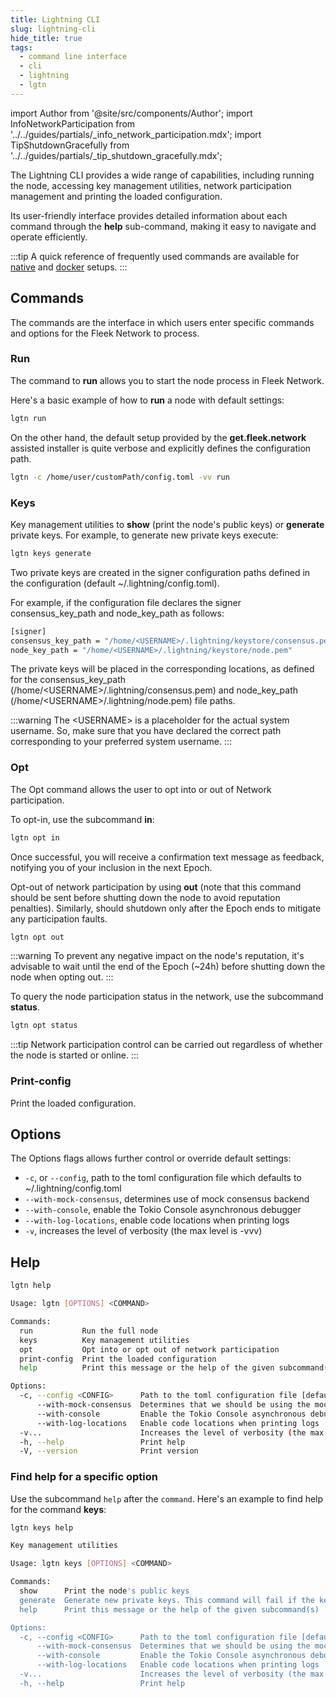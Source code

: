 ```yaml
---
title: Lightning CLI
slug: lightning-cli
hide_title: true
tags:
  - command line interface
  - cli
  - lightning
  - lgtn
---
```


import Author from '@site/src/components/Author';
import InfoNetworkParticipation from '../../guides/partials/_info_network_participation.mdx';
import TipShutdownGracefully from '../../guides/partials/_tip_shutdown_gracefully.mdx';

The Lightning CLI provides a wide range of capabilities, including running the node, accessing key management utilities, network participation management and printing the loaded configuration. 

Its user-friendly interface provides detailed information about each command through the **help** sub-command, making it easy to navigate and operate efficiently.

:::tip
A quick reference of frequently used commands are available for [native](/references/Lightning%20CLI/frequently-used-commands-for-native-setup) and [docker](/references/Docker/frequently-used-commands-for-docker-setup) setups.
:::


## Commands

The commands are the interface in which users enter specific commands and options for the Fleek Network to process.

### Run

The command to **run** allows you to start the node process in Fleek Network.

Here's a basic example of how to **run** a node with default settings:

```sh
lgtn run
```

On the other hand, the default setup provided by the **get.fleek.network** assisted installer is quite verbose and explicitly defines the configuration path.

```sh
lgtn -c /home/user/customPath/config.toml -vv run
```

### Keys

Key management utilities to **show** (print the node's public keys) or **generate** private keys. For example, to generate new private keys execute:

```sh
lgtn keys generate
```

Two private keys are created in the signer configuration paths defined in the configuration (default ~/.lightning/config.toml).

For example, if the configuration file declares the signer consensus_key_path and node_key_path as follows:

```sh
[signer]
consensus_key_path = "/home/<USERNAME>/.lightning/keystore/consensus.pem"
node_key_path = "/home/<USERNAME>/.lightning/keystore/node.pem"
```

The private keys will be placed in the corresponding locations, as defined for the consensus_key_path (/home/\<USERNAME\>/.lightning/consensus.pem) and node_key_path (/home/\<USERNAME\>/.lightning/node.pem) file paths.

:::warning
The \<USERNAME\> is a placeholder for the actual system username. So, make sure that you have declared the correct path corresponding to your preferred system username.
:::

### Opt

The Opt command allows the user to opt into or out of Network participation.

<InfoNetworkParticipation />

To opt-in, use the subcommand **in**:

```sh
lgtn opt in
```

Once successful, you will receive a confirmation text message as feedback, notifying you of your inclusion in the next Epoch.

Opt-out of network participation by using **out** (note that this command should be sent before shutting down the node to avoid reputation penalties). Similarly, should shutdown only after the Epoch ends to mitigate any participation faults.

```sh
lgtn opt out
```

:::warning
To prevent any negative impact on the node's reputation, it's advisable to wait until the end of the Epoch (~24h) before shutting down the node when opting out.
:::

<TipShutdownGracefully />

To query the node participation status in the network, use the subcommand **status**.

```sh
lgtn opt status
```

:::tip
Network participation control can be carried out regardless of whether the node is started or online.
:::

### Print-config

Print the loaded configuration.

## Options

The Options flags allows further control or override default settings:

- `-c`, or `--config`, path to the toml configuration file which defaults to ~/.lightning/config.toml
- `--with-mock-consensus`, determines use of mock consensus backend
- `--with-console`, enable the Tokio Console asynchronous debugger
- `--with-log-locations`, enable code locations when printing logs
- `-v`, increases the level of verbosity (the max level is -vvv)

## Help

```sh
lgtn help
```

```sh
Usage: lgtn [OPTIONS] <COMMAND>

Commands:
  run           Run the full node
  keys          Key management utilities
  opt           Opt into or opt out of network participation
  print-config  Print the loaded configuration
  help          Print this message or the help of the given subcommand(s)

Options:
  -c, --config <CONFIG>      Path to the toml configuration file [default: ~/.lightning/config.toml]
      --with-mock-consensus  Determines that we should be using the mock consensus backend
      --with-console         Enable the Tokio Console asynchronous debugger
      --with-log-locations   Enable code locations when printing logs
  -v...                      Increases the level of verbosity (the max level is -vvv)
  -h, --help                 Print help
  -V, --version              Print version
```

### Find help for a specific option

Use the subcommand `help` after the `command`. Here's an example to find help for the command **keys**:

```sh
lgtn keys help
```

```sh
Key management utilities

Usage: lgtn keys [OPTIONS] <COMMAND>

Commands:
  show      Print the node's public keys
  generate  Generate new private keys. This command will fail if the keys already exist
  help      Print this message or the help of the given subcommand(s)

Options:
  -c, --config <CONFIG>      Path to the toml configuration file [default: ~/.lightning/config.toml]
      --with-mock-consensus  Determines that we should be using the mock consensus backend
      --with-console         Enable the Tokio Console asynchronous debugger
      --with-log-locations   Enable code locations when printing logs
  -v...                      Increases the level of verbosity (the max level is -vvv)
  -h, --help                 Print help
```

<Author
    name="Helder Oliveira"
    image="https://github.com/heldrida.png"
    title="Software Developer + DX"
    url="https://github.com/heldrida"
/>
